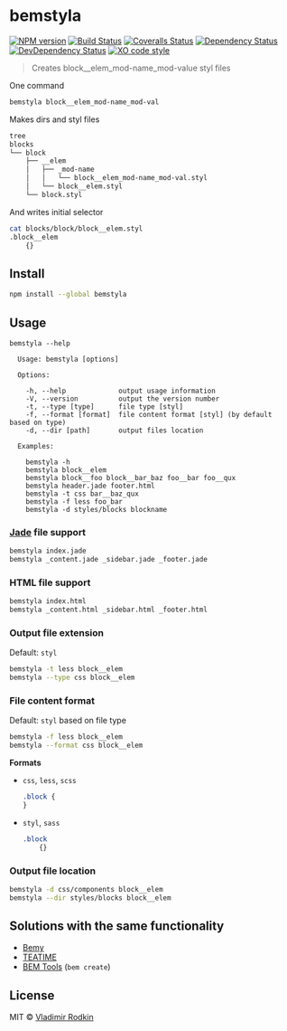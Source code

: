 # bemstyla

[![NPM version][npm-image]][npm-url]
[![Build Status][travis-image]][travis-url]
[![Coveralls Status][coveralls-image]][coveralls-url]
[![Dependency Status][depstat-image]][depstat-url]
[![DevDependency Status][depstat-dev-image]][depstat-dev-url]
[![XO code style][codestyle-image]][codestyle-url]

> Creates block__elem_mod-name_mod-value styl files

One command
```sh
bemstyla block__elem_mod-name_mod-val
```

Makes dirs and styl files
```sh
tree
blocks
└── block
    ├── __elem
    │   ├── _mod-name
    │   │   └── block__elem_mod-name_mod-val.styl
    │   └── block__elem.styl
    └── block.styl
```

And writes initial selector
```sh
cat blocks/block/block__elem.styl
.block__elem
    {}
```

## Install

```sh
npm install --global bemstyla
```

## Usage

```
bemstyla --help

  Usage: bemstyla [options]

  Options:

    -h, --help             output usage information
    -V, --version          output the version number
    -t, --type [type]      file type [styl]
    -f, --format [format]  file content format [styl] (by default based on type)
    -d, --dir [path]       output files location

  Examples:

    bemstyla -h
    bemstyla block__elem
    bemstyla block__foo block__bar_baz foo__bar foo__qux
    bemstyla header.jade footer.html
    bemstyla -t css bar__baz_qux
    bemstyla -f less foo_bar
    bemstyla -d styles/blocks blockname
```

### [Jade](http://jade-lang.com/) file support

```sh
bemstyla index.jade
bemstyla _content.jade _sidebar.jade _footer.jade
```

### HTML file support

```sh
bemstyla index.html
bemstyla _content.html _sidebar.html _footer.html
```

### Output file extension

Default: `styl`

```sh
bemstyla -t less block__elem
bemstyla --type css block__elem
```

### File content format

Default: `styl` based on file type

```sh
bemstyla -f less block__elem
bemstyla --format css block__elem
```

**Formats**
- `css`, `less`, `scss`

  ```css
  .block {
  }
  ```

- `styl`, `sass`

  ```css
  .block
      {}
  ```

### Output file location

```sh
bemstyla -d css/components block__elem
bemstyla --dir styles/blocks block__elem
```

## Solutions with the same functionality
* [Bemy](//github.com/f0rmat1k/bemy)
* [TEATIME](//github.com/sullenor/teatime)
* [BEM Tools](//github.com/bem/bem-tools) (`bem create`)

## License
MIT © [Vladimir Rodkin](https://github.com/VovanR)

[npm-url]: https://npmjs.org/package/bemstyla
[npm-image]: http://img.shields.io/npm/v/bemstyla.svg?style=flat-square

[travis-url]: https://travis-ci.org/VovanR/bemstyla
[travis-image]: http://img.shields.io/travis/VovanR/bemstyla.svg?style=flat-square

[coveralls-url]: https://coveralls.io/r/VovanR/bemstyla
[coveralls-image]: http://img.shields.io/coveralls/VovanR/bemstyla.svg?style=flat-square

[depstat-url]: https://david-dm.org/VovanR/bemstyla
[depstat-image]: https://david-dm.org/VovanR/bemstyla.svg?style=flat-square

[depstat-dev-url]: https://david-dm.org/VovanR/bemstyla
[depstat-dev-image]: https://david-dm.org/VovanR/bemstyla/dev-status.svg?style=flat-square

[codestyle-url]: https://github.com/sindresorhus/xo
[codestyle-image]: https://img.shields.io/badge/code_style-XO-5ed9c7.svg?style=flat-square
